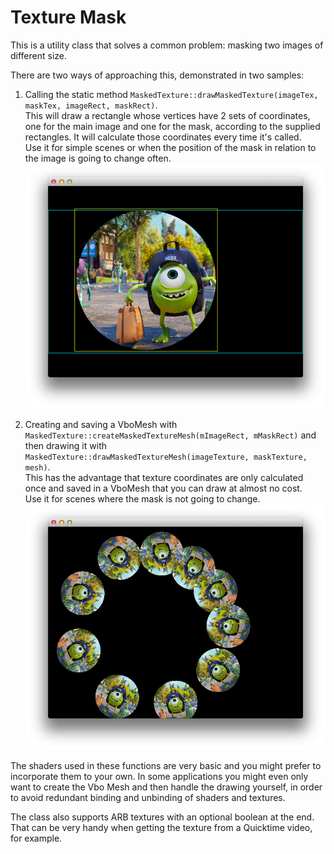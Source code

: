 Texture Mask
============

This is a utility class that solves a common problem: masking two images of different size.

There are two ways of approaching this, demonstrated in two samples:

1. Calling the static method `MaskedTexture::drawMaskedTexture(imageTex, maskTex, imageRect, maskRect)`.      
This will draw a rectangle whose vertices have 2 sets of coordinates, one for the main image and one for the mask, according to the supplied rectangles. It will calculate those coordinates every time it's called.     
Use it for simple scenes or when the position of the mask in relation to the image is going to change often.
![Preview1](https://raw.githubusercontent.com/araid/Cinder-Utils/master/TextureMask/preview1.png)

2. Creating and saving a VboMesh with `MaskedTexture::createMaskedTextureMesh(mImageRect, mMaskRect)` and then drawing it with `        MaskedTexture::drawMaskedTextureMesh(imageTexture, maskTexture, mesh)`.      
This has the advantage that texture coordinates are only calculated once and saved in a VboMesh that you can draw at almost no cost.      
Use it for scenes where the mask is not going to change.
![Preview2](https://raw.githubusercontent.com/araid/Cinder-Utils/master/TextureMask/preview2.png)

The shaders used in these functions are very basic and you might prefer to incorporate them to your own. In some applications you might even only want to create the Vbo Mesh and then handle the drawing yourself, in order to avoid redundant binding and unbinding of shaders and textures.

The class also supports ARB textures with an optional boolean at the end. That can be very handy when getting the texture from a Quicktime video, for example.
